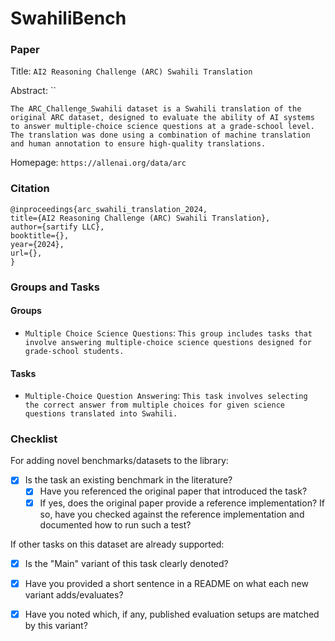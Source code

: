 # SwahiliBench

### Paper

Title: `AI2 Reasoning Challenge (ARC) Swahili Translation`

Abstract: ``

`The ARC_Challenge_Swahili dataset is a Swahili translation of the original ARC dataset, designed to evaluate the ability of AI systems to answer multiple-choice science questions at a grade-school level. The translation was done using a combination of machine translation and human annotation to ensure high-quality translations.`

Homepage: `https://allenai.org/data/arc`

### Citation
```
@inproceedings{arc_swahili_translation_2024,
title={AI2 Reasoning Challenge (ARC) Swahili Translation},
author={sartify LLC},
booktitle={},
year={2024},
url={},
}
```

### Groups and Tasks

#### Groups

* `Multiple Choice Science Questions`: `This group includes tasks that involve answering multiple-choice science questions designed for grade-school students.`

#### Tasks

* `Multiple-Choice Question Answering`: `This task involves selecting the correct answer from multiple choices for given science questions translated into Swahili.`

### Checklist

For adding novel benchmarks/datasets to the library:
* [x] Is the task an existing benchmark in the literature?
  * [x] Have you referenced the original paper that introduced the task?
  * [x] If yes, does the original paper provide a reference implementation? If so, have you checked against the reference implementation and documented how to run such a test?

If other tasks on this dataset are already supported:
* [x] Is the "Main" variant of this task clearly denoted?
* [x] Have you provided a short sentence in a README on what each new variant adds/evaluates?
* [x] Have you noted which, if any, published evaluation setups are matched by this variant?








